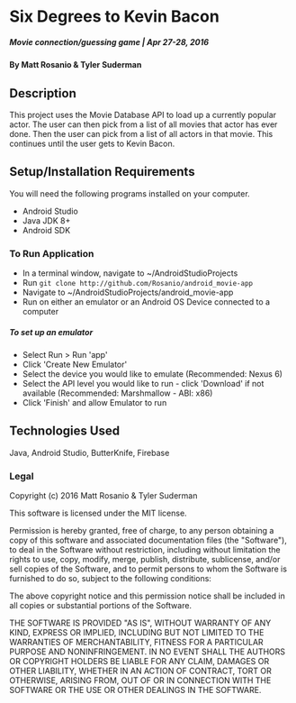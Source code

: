 # Six Degrees to Kevin Bacon

##### Movie connection/guessing game | Apr 27-28, 2016

#### By Matt Rosanio & Tyler Suderman

## Description

This project uses the Movie Database API to load up a currently popular actor. The user can then pick from a list of all movies that actor has ever done. Then the user can pick from a list of all actors in that movie. This continues until the user gets to Kevin Bacon.

## Setup/Installation Requirements
You will need the following programs installed on your computer.
* Android Studio
* Java JDK 8+
* Android SDK

### To Run Application
* In a terminal window, navigate to ~/AndroidStudioProjects
* Run `git clone http://github.com/Rosanio/android_movie-app` 
* Navigate to ~/AndroidStudioProjects/android_movie-app
* Run on either an emulator or an Android OS Device connected to a computer

##### To set up an emulator
* Select Run > Run 'app'
* Click 'Create New Emulator'
* Select the device you would like to emulate (Recommended: Nexus 6)
* Select the API level you would like to run - click 'Download' if not available (Recommended: Marshmallow - ABI: x86)
* Click 'Finish' and allow Emulator to run

## Technologies Used

Java, Android Studio, ButterKnife, Firebase

### Legal

Copyright (c) 2016 Matt Rosanio & Tyler Suderman

This software is licensed under the MIT license.

Permission is hereby granted, free of charge, to any person obtaining a copy
of this software and associated documentation files (the "Software"), to deal
in the Software without restriction, including without limitation the rights
to use, copy, modify, merge, publish, distribute, sublicense, and/or sell
copies of the Software, and to permit persons to whom the Software is
furnished to do so, subject to the following conditions:

The above copyright notice and this permission notice shall be included in
all copies or substantial portions of the Software.

THE SOFTWARE IS PROVIDED "AS IS", WITHOUT WARRANTY OF ANY KIND, EXPRESS OR
IMPLIED, INCLUDING BUT NOT LIMITED TO THE WARRANTIES OF MERCHANTABILITY,
FITNESS FOR A PARTICULAR PURPOSE AND NONINFRINGEMENT. IN NO EVENT SHALL THE
AUTHORS OR COPYRIGHT HOLDERS BE LIABLE FOR ANY CLAIM, DAMAGES OR OTHER
LIABILITY, WHETHER IN AN ACTION OF CONTRACT, TORT OR OTHERWISE, ARISING FROM,
OUT OF OR IN CONNECTION WITH THE SOFTWARE OR THE USE OR OTHER DEALINGS IN
THE SOFTWARE.
